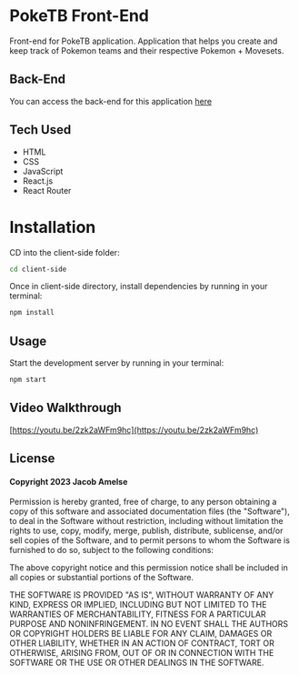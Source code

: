 # PokeTB Front-End
Front-end for PokeTB application. Application that helps you create and keep track of Pokemon teams and their respective Pokemon + Movesets. 

## Back-End
You can access the back-end for this application [here](https://github.com/Jamelse/PokeTB-server)

## Tech Used
- HTML
- CSS
- JavaScript
- React.js
- React Router

# Installation
CD into the client-side folder:
```sh
cd client-side
```
Once in client-side directory, install dependencies by running in your terminal: 
```sh
npm install
```

## Usage
Start the development server by running in your terminal:
```sh
npm start
```

## Video Walkthrough
[https://youtu.be/2zk2aWFm9hc](https://youtu.be/2zk2aWFm9hc)

## License
#### Copyright 2023 Jacob Amelse
Permission is hereby granted, free of charge, to any person obtaining a copy of this software and associated documentation files (the "Software"), to deal in the Software without restriction, including without limitation the rights to use, copy, modify, merge, publish, distribute, sublicense, and/or sell copies of the Software, and to permit persons to whom the Software is furnished to do so, subject to the following conditions:

The above copyright notice and this permission notice shall be included in all copies or substantial portions of the Software.

THE SOFTWARE IS PROVIDED "AS IS", WITHOUT WARRANTY OF ANY KIND, EXPRESS OR IMPLIED, INCLUDING BUT NOT LIMITED TO THE WARRANTIES OF MERCHANTABILITY, FITNESS FOR A PARTICULAR PURPOSE AND NONINFRINGEMENT. IN NO EVENT SHALL THE AUTHORS OR COPYRIGHT HOLDERS BE LIABLE FOR ANY CLAIM, DAMAGES OR OTHER LIABILITY, WHETHER IN AN ACTION OF CONTRACT, TORT OR OTHERWISE, ARISING FROM, OUT OF OR IN CONNECTION WITH THE SOFTWARE OR THE USE OR OTHER DEALINGS IN THE SOFTWARE.

